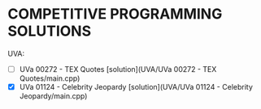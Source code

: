 # COMPETITIVE PROGRAMMING SOLUTIONS

UVA:

- [ ] UVa 00272 - TEX Quotes [solution](UVA/UVa 00272 - TEX Quotes/main.cpp)
- [x] UVa 01124 - Celebrity Jeopardy [solution](UVA/UVa 01124 - Celebrity Jeopardy/main.cpp)
